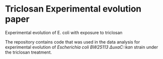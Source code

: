# Triclosan Experimental evolution paper
Experimental evolution of E. coli with exposure to triclosan

The repository contains code that was used in the data analysis for experimental evolution of *Escherichia coli BW25113 &Delta;uxaC::kan* strain under the triclosan treatment.
